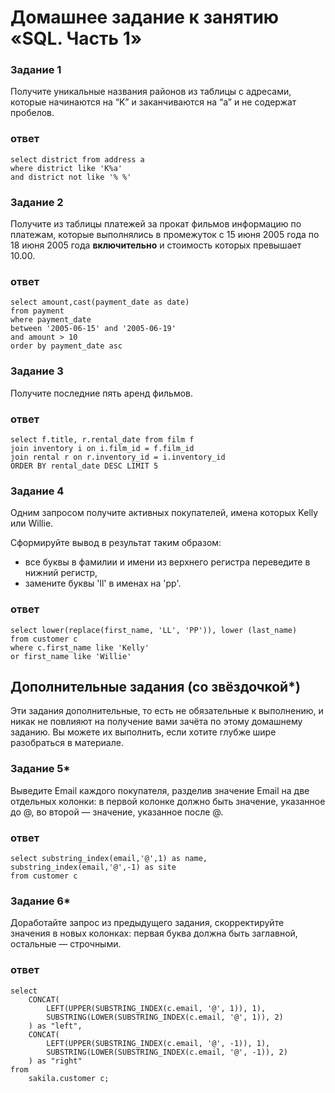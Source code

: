 # Домашнее задание к занятию «SQL. Часть 1»

### Задание 1

Получите уникальные названия районов из таблицы с адресами, которые начинаются на “K” и заканчиваются на “a” и не содержат пробелов.

### ответ
```mysql
select district from address a 
where district like 'K%a'
and district not like '% %'
```

### Задание 2

Получите из таблицы платежей за прокат фильмов информацию по платежам, которые выполнялись в промежуток с 15 июня 2005 года по 18 июня 2005 года **включительно** и стоимость которых превышает 10.00.

### ответ
```mysql
select amount,cast(payment_date as date) 
from payment
where payment_date 
between '2005-06-15' and '2005-06-19'
and amount > 10
order by payment_date asc 
```

### Задание 3

Получите последние пять аренд фильмов.

### ответ
```mysql
select f.title, r.rental_date from film f 
join inventory i on i.film_id = f.film_id 
join rental r on r.inventory_id = i.inventory_id 
ORDER BY rental_date DESC LIMIT 5
```

### Задание 4

Одним запросом получите активных покупателей, имена которых Kelly или Willie. 

Сформируйте вывод в результат таким образом:
- все буквы в фамилии и имени из верхнего регистра переведите в нижний регистр,
- замените буквы 'll' в именах на 'pp'.

### ответ
```mysql
select lower(replace(first_name, 'LL', 'PP')), lower (last_name)
from customer c  
where c.first_name like 'Kelly' 
or first_name like 'Willie'
```

## Дополнительные задания (со звёздочкой*)
Эти задания дополнительные, то есть не обязательные к выполнению, и никак не повлияют на получение вами зачёта по этому домашнему заданию. Вы можете их выполнить, если хотите глубже шире разобраться в материале.

### Задание 5*

Выведите Email каждого покупателя, разделив значение Email на две отдельных колонки: в первой колонке должно быть значение, указанное до @, во второй — значение, указанное после @.

### ответ
```mysql
select substring_index(email,'@',1) as name,
substring_index(email,'@',-1) as site
from customer c 
```

### Задание 6*

Доработайте запрос из предыдущего задания, скорректируйте значения в новых колонках: первая буква должна быть заглавной, остальные — строчными.

### ответ
```mysql
select
	CONCAT(
		LEFT(UPPER(SUBSTRING_INDEX(c.email, '@', 1)), 1), 
		SUBSTRING(LOWER(SUBSTRING_INDEX(c.email, '@', 1)), 2)
	) as "left",
	CONCAT(
		LEFT(UPPER(SUBSTRING_INDEX(c.email, '@', -1)), 1), 
		SUBSTRING(LOWER(SUBSTRING_INDEX(c.email, '@', -1)), 2)
	) as "right"
from
	sakila.customer c;
```
